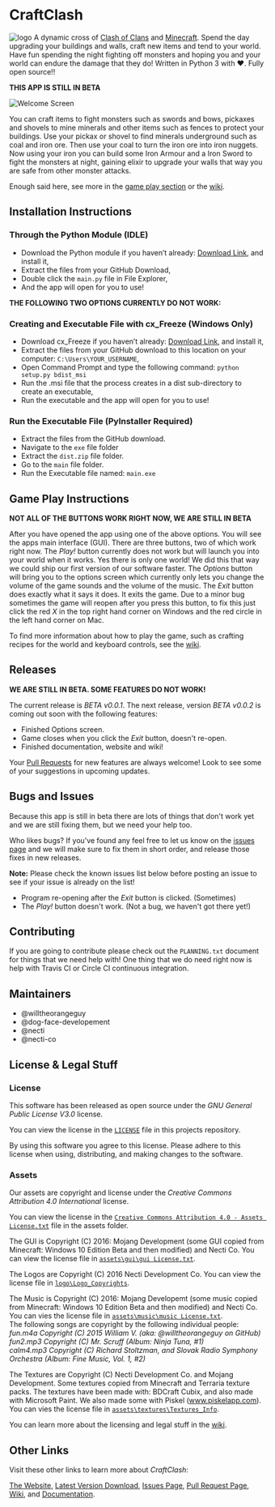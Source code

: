 # CraftClash
![logo](https://github.com/Necti-Company/CraftClash/raw/master/assets/logo/titlelogo.png)
A dynamic cross of [Clash of Clans](http://supercell.com/en/games/clashofclans/) and [Minecraft](https://minecraft.net/en/). Spend the day upgrading your buildings and walls, craft new items and tend to your world. Have fun spending the night fighting off monsters and hoping you and your world can endure the damage that they do! Written in Python 3 with ❤. Fully open source!! 

**THIS APP IS STILL IN BETA**

![Welcome Screen](https://github.com/Necti-Company/Craft-Clash/blob/master/doc/mainscreen.PNG)

You can craft items to fight monsters such as swords and bows, pickaxes and shovels to mine minerals and other items such as fences to protect your buildings. Use your pickax or shovel to find minerals underground such as coal and iron ore. Then use your coal to turn the iron ore into iron nuggets. Now using your iron you can build some Iron Armour and a Iron Sword to fight the monsters at night, gaining elixir to upgrade your walls that way you are safe from other monster attacks. 

Enough said here, see more in the [game play section](https://github.com/Necti-Company/Craft-Clash#game-play-instructions) or the [wiki](https://github.com/Necti-Company/Craft-Clash/wiki). 

## Installation Instructions
### Through the Python Module (IDLE)
- Download the Python module if you haven’t already: [Download Link](https://www.python.org/downloads), and install it,
- Extract the files from your GitHub Download,
- Double click the `main.py` file in File Explorer,
- And the app will open for you to use!

**THE FOLLOWING TWO OPTIONS CURRENTLY DO NOT WORK:** 

### Creating and Executable File with cx_Freeze (Windows Only)
- Download cx_Freeze if you haven’t already: [Download Link](https://pypi.python.org/packages/38/ae/2cf4f13f42d54b01e26b0b713298722b351ca5a2408b2a77953be67ffb25/cx_Freeze-5.0.win32-py3.5.exe#md5=05e531d442cb9e27d093ca1ee37a03f4), and install it,
- Extract the files from your GitHub download to this location on your computer: `C:\Users\YOUR_USERNAME`,
- Open Command Prompt and type the following command: `python setup.py bdist_msi`
- Run the .msi file that the process creates in a dist sub-directory to create an executable,
- Run the executable and the app will open for you to use!

### Run the Executable File (PyInstaller Required) 
- Extract the files from the GitHub download.
- Navigate to the `exe` file folder
- Extract the `dist.zip` file folder.
- Go to the `main` file folder.
- Run the Executable file named: `main.exe`

## Game Play Instructions
**NOT ALL OF THE BUTTONS WORK RIGHT NOW, WE ARE STILL IN BETA**

After you have opened the app using one of the above options. You will see the apps main interface (GUI). There are three buttons, two of which work right now. The *Play!* button currently does not work but will launch you into your world when it works. Yes there is only one world! We did this that way we could ship our first version of our software faster. The *Options* button will bring you to the options screen which currently only lets you change the volume of the game sounds and the volume of the music. The *Exit* button does exactly what it says it does. It exits the game. Due to a minor bug sometimes the game will reopen after you press this button, to fix this just click the red *X* in the top right hand corner on Windows and the red circle in the left hand corner on Mac. 

To find more information about how to play the game, such as crafting recipes for the world and keyboard controls, see the [wiki](https://github.com/Necti-Company/Craft-Clash/wiki). 

## Releases
**WE ARE STILL IN BETA. SOME FEATURES DO NOT WORK!**

The current release is *BETA v0.0.1*. The next release, version *BETA v0.0.2* is coming out soon with the following features:
- Finished Options screen.
- Game closes when you click the *Exit* button, doesn't re-open.
- Finished documentation, website and wiki!

Your [Pull Requests](https://github.com/Necti-Company/Craft-Clash/pulls) for new features are always welcome! Look to see some of your suggestions in upcoming updates.

## Bugs and Issues
Because this app is still in beta there are lots of things that don't work yet and we are still fixing them, but we need your help too.

Who likes bugs? If you’ve found any feel free to let us know on the [issues page](https://github.com/Necti-Company/Craft-Clash/issues) and we will make sure to fix them in short order, and release those fixes in new releases.

**Note:** Please check the known issues list below before posting an issue to see if your issue is already on the list!
- Program re-opening after the *Exit* button is clicked. (Sometimes)
- The *Play!* button doesn't work. (Not a bug, we haven't got there yet!)

## Contributing
If you are going to contribute please check out the `PLANNING.txt` document for things that we need help with! One thing that we do need right now is help with Travis CI or Circle CI continuous integration.

## Maintainers
- @willtheorangeguy
- @dog-face-developement
- @necti
- @necti-co

## License & Legal Stuff
### License
This software has been released as open source under the *GNU General Public License V3.0* license. 

You can view the license in the [`LICENSE`](https://github.com/Necti-Company/Craft-Clash/blob/master/LICENSE) file in this projects repository.

By using this software you agree to this license. Please adhere to this license when using, distributing, and making changes to the software.

### Assets
Our assets are copyright and license under the *Creative Commons Attribution 4.0 International* license. 

You can view the license in the [`Creative Commons Attribution 4.0 - Assets License.txt`](https://github.com/Necti-Company/Craft-Clash/blob/master/assets/Creative%20Commons%20Attribution%204.0%20-%20Assets%20License.txt) file in the assets folder.

The GUI is Copyright (C) 2016:
Mojang Development (some GUI copied from Minecraft: Windows 10 Edition Beta and then modified) and Necti Co. You can view the license file in [`assets\gui\gui License.txt`](https://github.com/Necti-Company/Craft-Clash/blob/master/assets/gui/gui%20License.txt). 

The Logos are Copyright (C) 2016 Necti Development Co. You can view the license file in [`logo\Logo_Copyrights`](https://github.com/Necti-Company/Craft-Clash/blob/master/assets/logo/Logo_Copyrights.txt).

The Music is Copyright (C) 2016: Mojang Developemt (some music copied from Minecraft: Windows 10 Edition Beta and then modified) and Necti Co. You can vies the license file in [`assets\music\music License.txt`](https://github.com/Necti-Company/Craft-Clash/blob/master/assets/music/music%20License.txt).   
The following songs are copyright by the following individual people:   
*fun.m4a Copyright (C) 2015 William V. (aka: @willtheorangeguy on GitHub)*   
*fun2.mp3 Copyright (C) Mr. Scruff (Album: Ninja Tuna, #1)*    
*calm4.mp3 Copyright (C) Richard Stoltzman, and Slovak Radio Symphony Orchestra (Album: Fine Music, Vol. 1, #2)*

The Textures are Copyright (C) Necti Development Co. and Mojang Development. Some textures copied from Minecraft and Terraria texture packs. The textures have been made with: BDCraft Cubix, and also made with Microsoft Paint. We also made some with Piskel (www.piskelapp.com). You can vies the license file in [`assets\textures\Textures_Info`](https://github.com/Necti-Company/Craft-Clash/blob/master/assets/textures/Textures_Info.txt).

You can learn more about the licensing and legal stuff in the [wiki](https://github.com/Necti-Company/Craft-Clash/wiki). 

## Other Links
Visit these other links to learn more about *CraftClash*:

[The Website](), [Latest Version Download](https://github.com/Necti-Company/Craft-Clash/archive/beta-v0.0.1.zip), [Issues Page](https://github.com/Necti-Company/Craft-Clash/issues), [Pull Request Page](https://github.com/Necti-Company/Craft-Clash/pulls), [Wiki](https://github.com/Necti-Company/Craft-Clash/wiki), and [Documentation](https://github.com/Necti-Company/Craft-Clash/blob/master/README.md).